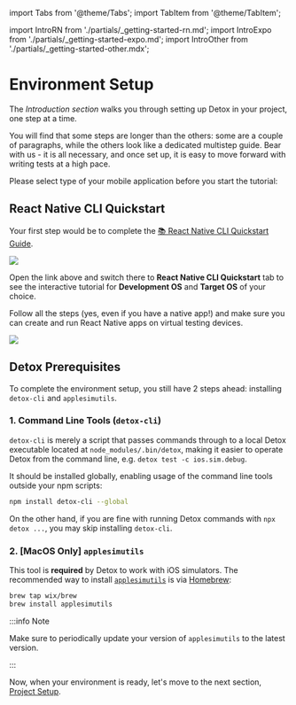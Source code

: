 import Tabs from '@theme/Tabs';
import TabItem from '@theme/TabItem';

import IntroRN from './partials/_getting-started-rn.md';
import IntroExpo from './partials/_getting-started-expo.md';
import IntroOther from './partials/_getting-started-other.mdx';

# Environment Setup

The _Introduction section_ walks you through setting up Detox in your project, one step at a time.

You will find that some steps are longer than the others: some are a couple of paragraphs, while the others look like a dedicated multistep guide.
Bear with us - it is all necessary, and once set up, it is easy to move forward with writing tests at a high pace.

Please select type of your mobile application before you start the tutorial:

<Tabs groupId="appType">
    <TabItem value="start-rn" label="React Native" default>
        <IntroRN />
    </TabItem>
    <TabItem value="start-expo" label="Expo">
        <IntroExpo />
    </TabItem>
    <TabItem value="start-other" label="Other">
        <IntroOther />
    </TabItem>
</Tabs>

## React Native CLI Quickstart

Your first step would be to complete the
[📚 React Native CLI Quickstart Guide](https://reactnative.dev/docs/next/environment-setup).

![](../img/rn-env.png)

<p>
    Open the link above and switch there to <b>React Native CLI Quickstart</b> tab to see
    the interactive tutorial for <b>Development OS</b> and <b>Target OS</b> of your choice.
</p>

<p>
    Follow all
    the steps <span style={{color: 'red'}}>(yes, even if you have a native app!)</span> and
    make sure you can create and run React Native apps on virtual testing devices.
</p>

![](../img/rn-env-done.png)

## Detox Prerequisites

To complete the environment setup, you still have 2 steps ahead: installing `detox-cli` and `applesimutils`.

### 1. Command Line Tools (`detox-cli`)

`detox-cli` is merely a script that passes commands through to
a local Detox executable located at `node_modules/.bin/detox`,
making it easier to operate Detox from the command line, e.g. `detox test -c ios.sim.debug`.

It should be installed globally, enabling usage of the command line tools outside your npm scripts:

```bash npm2yarn
npm install detox-cli --global
```

On the other hand, if you are fine with running Detox commands with `npx detox ...`, you may skip installing `detox-cli`.

### 2. [MacOS Only] `applesimutils`

This tool is **required** by Detox to work with iOS simulators. The recommended way to install
[`applesimutils`](https://github.com/wix/AppleSimulatorUtils) is via [Homebrew](https://brew.sh):

```bash
brew tap wix/brew
brew install applesimutils
```

:::info Note

Make sure to periodically update your version of `applesimutils` to the latest version.

:::

Now, when your environment is ready, let's move to the next section, [Project Setup](project-setup.mdx).
